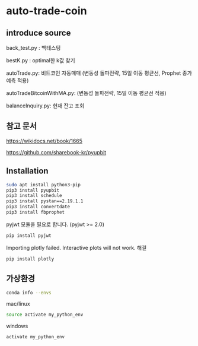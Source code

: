 # auto-trade-coin

## introduce source

back_test.py : 백테스팅

bestK.py : optimal한 k값 찾기

autoTrade.py: 비트코인 자동매매 (변동성 돌파전략, 15일 이동 평균선, Prophet 종가 예측 적용)

autoTradeBitcoinWithMA.py: (변동성 돌파전략, 15일 이동 평균선 적용)

balanceInquiry.py: 현재 잔고 조회


## 참고 문서

https://wikidocs.net/book/1665

https://github.com/sharebook-kr/pyupbit



## Installation

```sh
sudo apt install python3-pip
pip3 install pyupbit
pip3 install schedule
pip3 install pystan==2.19.1.1
pip3 install convertdate
pip3 install fbprophet
```

pyjwt 모듈을 필요로 합니다. (pyjwt >= 2.0)

```sh
pip install pyjwt
```


Importing plotly failed. Interactive plots will not work. 해결
```
pip install plotly
```

## 가상환경

```sh
conda info --envs
```


mac/linux

```sh
source activate my_python_env
```

windows

```sh
activate my_python_env
```